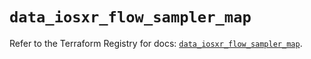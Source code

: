 # `data_iosxr_flow_sampler_map`

Refer to the Terraform Registry for docs: [`data_iosxr_flow_sampler_map`](https://registry.terraform.io/providers/ciscodevnet/iosxr/0.6.0/docs/data-sources/flow_sampler_map).
